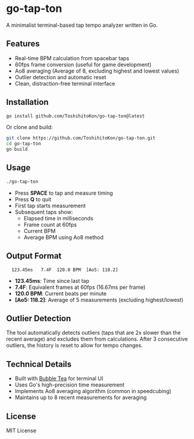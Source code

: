 # go-tap-ton

A minimalist terminal-based tap tempo analyzer written in Go.

## Features

- Real-time BPM calculation from spacebar taps
- 60fps frame conversion (useful for game development)
- Ao8 averaging (Average of 8, excluding highest and lowest values)
- Outlier detection and automatic reset
- Clean, distraction-free terminal interface

## Installation

```bash
go install github.com/ToshihitoKon/go-tap-ton@latest
```

Or clone and build:

```bash
git clone https://github.com/ToshihitoKon/go-tap-ton.git
cd go-tap-ton
go build
```

## Usage

```bash
./go-tap-ton
```

- Press **SPACE** to tap and measure timing
- Press **Q** to quit
- First tap starts measurement
- Subsequent taps show:
  - Elapsed time in milliseconds
  - Frame count at 60fps
  - Current BPM
  - Average BPM using Ao8 method

## Output Format

```
  123.45ms   7.4F  120.0 BPM  [Ao5: 118.2]
```

- **123.45ms**: Time since last tap
- **7.4F**: Equivalent frames at 60fps (16.67ms per frame)
- **120.0 BPM**: Current beats per minute
- **[Ao5: 118.2]**: Average of 5 measurements (excluding highest/lowest)

## Outlier Detection

The tool automatically detects outliers (taps that are 2x slower than the recent average) and excludes them from calculations. After 3 consecutive outliers, the history is reset to allow for tempo changes.

## Technical Details

- Built with [Bubble Tea](https://github.com/charmbracelet/bubbletea) for terminal UI
- Uses Go's high-precision time measurement
- Implements Ao8 averaging algorithm (common in speedcubing)
- Maintains up to 8 recent measurements for averaging

## License

MIT License